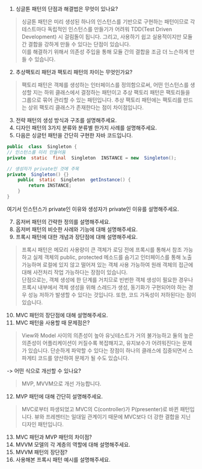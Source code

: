 1. 싱글톤 패턴의 단점과 해결법은 무엇이 있나요?
> 싱글톤 패턴은 미리 생성된 하나의 인스턴스를 기반으로 구현하는 패턴이므로 각 테스트마다 독립적인 인스턴스를 만들기가 어려워 TDD(Test Driven Development) 시 걸림돌이 됩니다. 그리고, 사용하기 쉽고 실용적이지만 모듈 간 결합을 강하게 만들 수 있다는 단점이 있습니다.\
> 이를 해결하기 위해서 의존성 주입을 통해 모듈 간의 결합을 조금 더 느슨하게 만들 수 있습니다.

2. 추상팩토리 패턴과 팩토리 패턴의 차이는 무엇인가요?
> 팩토리 패턴은 객체를 생성하는 인터페이스를 정의함으로써, 어떤 인스턴스를 생성할 지는 하위 클래스에서 결정하는 패턴이고 추상 팩토리 패턴은 팩토리들을 그룹으로 묶어 관리할 수 있는 패턴입니다. 추상 팩토리 패턴에는 팩토리를 만드는 상위 팩토리 클래스가 존재한다는 점이 차이점입니다.

3. 전략 패턴의 생성 방식과 구조를 설명해주세요.
4. 디자인 패턴의 3가지 분류와 분류별 한가지 사례를 설명해주세요.
5. 다음은 싱글턴 패턴을 간단히 구현한 자바 코드입니다.
``` Java
public  class  Singleton {
// 인스턴스를 미리 만들어둠
private  static  final  Singleton  INSTANCE = new  Singleton();

// 생성자가 private인 것에 주목
private  Singleton() {}
	public  static  Singleton  getInstance() {
		return INSTANCE;
	}
}
```

여기서 인스턴스가 private인 이유와 생성자가 private인 이유를 설명해주세요.

7. 옵저버 패턴의 간략한 정의를 설명해주세요.
8. 옵저버 패턴의 비슷한 사례와 기능에 대해 설명해주세요.
9. 프록시 패턴에 대한 개념과 장단점에 대해 설명해주세요.
> 프록시 패턴은 메모리 사용량이 큰 객체가 로딩 전에 프록시를 통해서 참조 가능하고 실제 객체의 public, protected 메소드를 숨기고 인터페이스를 통해 노출 가능하며 로컬에 있지 않고 떨어져 있는 객체 사용 가능하여 원래 객체의 접근에 대해 사전처리 작업 가능하다는 장점이 있습니다.\
> 단점으로는, 객체 생성에 한 단계를 거치므로 빈번한 객체 생성이 필요한 경우나 프록시 내부에서 객체 생성을 위해 스레드가 생성, 동기화가 구현되어야 하는 경우 성능 저하가 발생할 수 있다는 것입니다. 또한, 코드 가독성이 저하된다는 점이 있습니다.

10. MVC 패턴의 장단점에 대해 설명해주세요.
11. MVC 패턴을 사용할 때 문제점은?
> View와 Model 사이의 의존성이 높아 유닛테스트가 거의 불가능하고 둘의 높은 의존성이 어플리케이션이 커질수록 복잡해지고, 유지보수가 어려워진다는 문제가 있습니다. 단순하게 파악할 수 있다는 장점이 하나의 클래스에 집중되면서 스파게티 코드를 양산하여 문제가 될 수도 있습니다.

-> 어떤 식으로 개선할 수 있나요?
> MVP, MVVM으로 개선 가능합니다.

12. MVP 패턴에 대해 간단히 설명해주세요.
> MVC로부터 파생되었고 MVC의 C(controller)가 P(presenter)로 바뀐 패턴입니다. 뷰와 프레젠터는 일대일 관계이기 때문에 MVC보다 더 강한 결합을 지닌 디자인 패턴입니다.

13. MVC 패턴과 MVP 패턴의 차이점?
14. MVVM 모델의 각 계층의 역할에 대해 설명해주세요.
15. MVVM 패턴의 장단점?
16. 사용해본 프록시 패턴 예시를 설명해주세요.
